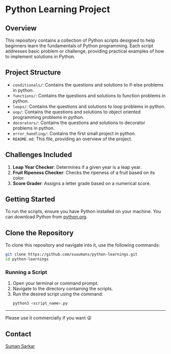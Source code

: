 # Python Learning Project

## Overview
This repository contains a collection of Python scripts designed to help beginners learn the fundamentals of Python programming. Each script addresses basic problem or challenge, providing practical examples of how to implement solutions in Python.

## Project Structure
- `conditionals/`: Contains the questions and solutions to if-else problems in python.
- `functions/`: Contains the questions and solutions to function problems in python.
- `loops/`: Contains the questions and solutions to loop problems in python.
- `oop/`: Contains the questions and solutions to object oriented programming problems in python.
- `decorators/`: Contains the questions and solutions to decorator problems in python.
- `error_handling/`: Contains the first small project in python.
- `README.md`: This file, providing an overview of the project.

## Challenges Included
1. **Leap Year Checker**: Determines if a given year is a leap year.
2. **Fruit Ripeness Checker**: Checks the ripeness of a fruit based on its color.
3. **Score Grader**: Assigns a letter grade based on a numerical score.

## Getting Started
To run the scripts, ensure you have Python installed on your machine. You can download Python from [python.org](https://www.python.org/downloads/).

## Clone the Repository

To clone this repository and navigate into it, use the following commands:

```bash
git clone https://github.com/suuumans/python-learnings.git
cd python-learnings
```

### Running a Script
1. Open your terminal or command prompt.
2. Navigate to the directory containing the scripts.
3. Run the desired script using the command:
   ```bash
   python3 <script_name>.py
   ```

---

Please use it commercially if you want 😜

## Contact

[Suman Sarkar](https://x.com/suuumans)